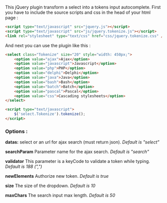 This jQuery plugin transform a select into a tokens input autocomplete.
First you have to include the source scripts and css in the head of your html page :

```html
<script type="text/javascript" src="jquery.js"></script>
<script type="text/javascript" src="js/jquery.tokenize.js"></script>
<link rel="stylesheet" type="text/css" href="css/jquery.tokenize.css" />
```

And next you can use the plugin like this :

```html
<select class="Tokenize" size="20" style="width: 450px;">
    <option value="ajax">Ajax</option>
    <option value="javascript">Javascript</option>
    <option value="php">PHP</option>
    <option value="delphi">Delphi</option>
    <option value="java">Java</option>
    <option value="bash">Bash</option>
    <option value="batch">Batch</option>
    <option value="pascal">Pascal</option>
    <option value="css">Cascading stylesheets</option>
</select>

<script type="text/javascript">
    $('select.Tokenize').tokenize();
</script>
```

### Options :

**datas:**
select or an url for ajax search (must return json).
_Default is "select"_

**searchParam**
Parameter name for the ajax search.
_Default is "search"_

**validator**
This parameter is a keyCode to validate a token while typing.
_Default is 188 (",")_

**newElements**
Authorize new token.
_Default is true_

**size**
The size of the dropdown.
_Default is 10_

**maxChars**
The search input max length.
_Default is 50_
